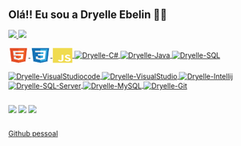 ## Olá!! Eu sou a Dryelle Ebelin 👋🏻

<div>
  <a href="https://github.com/dryelleebelinvar">
  <img height="150em" src="https://github-readme-stats.vercel.app/api?username=dryelleebelinvar&show_icons=true&theme=dark&include_all_commits=true&count_private=true"/>
  <img height="150em" src="https://github-readme-stats.vercel.app/api/top-langs/?username=dryelleebelinvar&layout=compact&langs_count=7&theme=dark"/>
</div>

<div style="display: inline_block"><br>
  <img align="center" alt="Dryelle-HTML" height="30" width="40" src="https://raw.githubusercontent.com/devicons/devicon/master/icons/html5/html5-original.svg">
  <img align="center" alt="Dryelle-CSS" height="30" width="40" src="https://raw.githubusercontent.com/devicons/devicon/master/icons/css3/css3-original.svg">
  <img align="center" alt="Dryelle-JavaScript" height="30" width="40" src="https://raw.githubusercontent.com/devicons/devicon/master/icons/javascript/javascript-plain.svg">
  <img align="center" alt="Dryelle-C#" height="40" width="42" src="https://img.icons8.com/color/512/c-sharp-logo.png">
  <img align="center" alt="Dryelle-Java" height="45" width="45" src="https://img.icons8.com/color/256/java-coffee-cup-logo.png">
  <img align="center" alt="Dryelle-SQL" height="34" width="38" src="https://img.icons8.com/external-soft-fill-juicy-fish/256/external-sql-coding-and-development-soft-fill-soft-fill-juicy-fish.png"><br><br>
  <img align="center" alt="Dryelle-VisualStudiocode" height="30" width="35" src="https://upload.wikimedia.org/wikipedia/commons/thumb/9/9a/Visual_Studio_Code_1.35_icon.svg/1024px-Visual_Studio_Code_1.35_icon.svg.png">
  <img align="center" alt="Dryelle-VisualStudio" height="37" width="42" src="https://img.icons8.com/fluency/512/visual-studio.png">
  <img align="center" alt="Dryelle-Intellij" height="40" width="44" src="https://img.icons8.com/color/256/intellij-idea.png">
  <img align="center" alt="Dryelle-SQL-Server" height="40" width="44" src="https://img.icons8.com/color/256/microsoft-sql-server.png">
  <img align="center" alt="Dryelle-MySQL" height="40" width="44" src="https://img.icons8.com/color/256/mysql-logo.png">
  <img align="center" alt="Dryelle-Git" height="40" width="44" src="https://img.icons8.com/color/48/000000/git.png">
 </div>
  
  ##
  
<div>
  <a href = "mailto:dryellesilva07@gmail.com"><img src="https://img.shields.io/badge/Gmail-D14836?style=for-the-badge&logo=gmail&logoColor=white" target="_blank"></a>
  <a href="https://www.linkedin.com/in/dryelle-ebelin/" target="_blank"><img src="https://img.shields.io/badge/-LinkedIn-%230077B5?style=for-the-badge&logo=linkedin&logoColor=white" target="_blank"></a> 
  <a href="https://instagram.com/dryelleebelin/" target="_blank"><img src="https://img.shields.io/badge/-Instagram-%23E4405F?style=for-the-badge&logo=instagram&logoColor=white" target="_blank"></a>
</div>

  ##
  
[Github pessoal](https://github.com/dryelleebelin)
